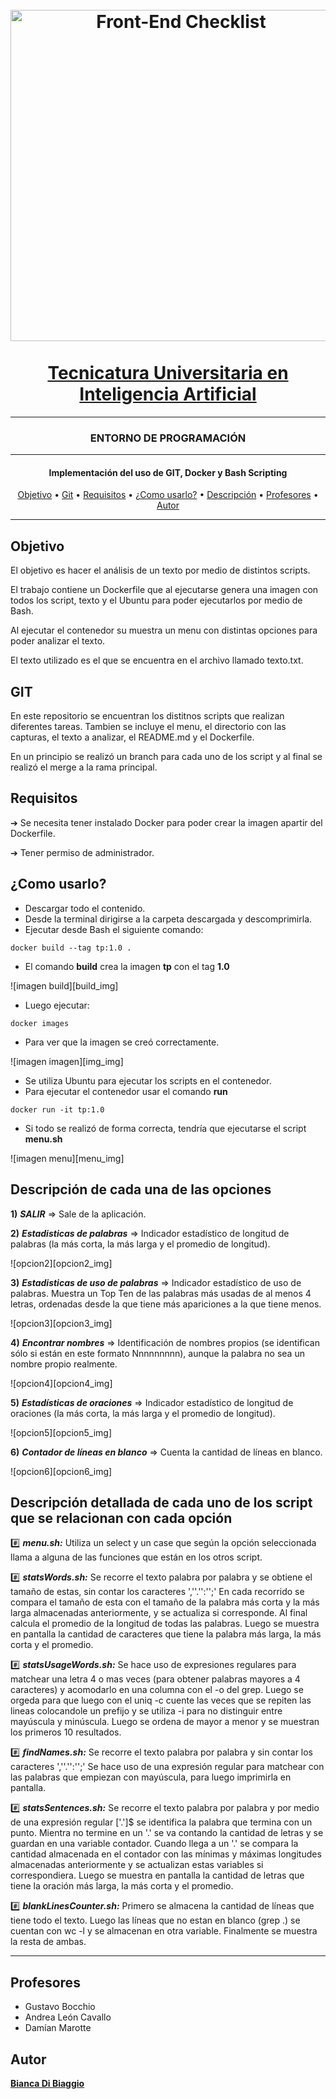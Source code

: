 <h1 align="center">
<br>
  <a href="https://web.fceia.unr.edu.ar/es/">
    <img src="https://jornadasaie.org.ar/wp-content/uploads/2020/09/FCEIA-logo.png" alt="Front-End Checklist" width="530">
  </a>
  <br>
    <br>
    <a href="https://web.fceia.unr.edu.ar/es/carreras/carreras-de-pregrado/2165-tecnicatura-universitaria-en-inteligencia-artificial.html">Tecnicatura Universitaria en Inteligencia Artificial</a>
  <br>
</h1>

---
<h3 align="center">ENTORNO DE PROGRAMACIÓN</h3>

---

<h4 align="center">Implementación del uso de GIT, Docker y Bash Scripting</h4>

<p align="center">
  <a href="#objetivo">Objetivo</a> • <a href="#git">Git</a> • <a href="#requisitos">Requisitos</a> • <a href="#como-usarlo">¿Como usarlo?</a> • <a href="#descripción-de-cada-una-de-las-opciones">Descripción</a> • <a href="#profesores">Profesores</a> • <a href="#autor">Autor</a> 
</p>

---

## Objetivo

El objetivo es hacer el análisis de un texto por medio de distintos scripts.

El trabajo contiene un Dockerfile que al ejecutarse genera una imagen con todos los script, texto y el Ubuntu para poder ejecutarlos por medio de Bash. 

Al ejecutar el contenedor su muestra un menu con distintas opciones para poder analizar el texto.

El texto utilizado es el que se encuentra en el archivo llamado texto.txt.

## GIT

En este repositorio se encuentran los distitnos scripts que realizan diferentes tareas. Tambien se incluye el menu, el directorio con las capturas, el texto a analizar, el README.md y el Dockerfile.

En un principio se realizó un branch para cada uno de los script y al final se realizó el merge a la rama principal.

## Requisitos

➔ Se necesita tener instalado Docker para poder crear la imagen apartir del Dockerfile.

➔ Tener permiso de administrador.

## ¿Como usarlo?

* Descargar todo el contenido.
* Desde la terminal dirigirse a la carpeta descargada y descomprimirla.
* Ejecutar desde Bash el siguiente comando:

```
docker build --tag tp:1.0 .
``` 
* El comando **build** crea la imagen **tp** con el tag **1.0**

![imagen build][build_img]

* Luego ejecutar:

```
docker images
``` 
* Para ver que la imagen se creó correctamente.

![imagen imagen][img_img]

* Se utiliza Ubuntu para ejecutar los scripts en el contenedor.
* Para ejecutar el contenedor usar el comando **run**

```
docker run -it tp:1.0
``` 
* Si todo se realizó de forma correcta, tendría que ejecutarse el script **menu.sh**

![imagen menu][menu_img]

## Descripción de cada una de las opciones

  **1)** ***SALIR*** => Sale de la aplicación.

  **2)** ***Estadisticas de palabras*** => Indicador estadístico de longitud de palabras (la más corta, la más larga y el promedio de longitud).

  ![opcion2][opcion2_img]

  **3)** ***Estadisticas de uso de palabras*** => Indicador estadístico de uso de palabras. Muestra un Top Ten de las palabras más usadas de al menos 4 letras, ordenadas desde la que tiene más apariciones a la que tiene menos.

  ![opcion3][opcion3_img]

  **4)** ***Encontrar nombres*** => Identificación de nombres propios (se identifican sólo si están en este formato Nnnnnnnnn), aunque la palabra no sea un nombre propio realmente.

  ![opcion4][opcion4_img]

  **5)** ***Estadísticas de oraciones*** => Indicador estadístico de longitud de oraciones (la más corta, la más larga y el promedio de longitud).

  ![opcion5][opcion5_img]

  **6)** ***Contador de líneas en blanco*** => Cuenta la cantidad de líneas en blanco.

  ![opcion6][opcion6_img]

## Descripción detallada de cada uno de los script que se relacionan con cada opción


 #️⃣ ***menu.sh:*** Utiliza un select y un case que según la opción seleccionada llama a alguna de las funciones que están en los otros script.

 #️⃣ ***statsWords.sh:*** Se recorre el texto palabra por palabra y se obtiene el tamaño de estas, sin contar los caracteres ',''.'':'';' En cada recorrido se compara el tamaño de esta con el tamaño de la palabra más corta y la más larga almacenadas anteriormente, y se actualiza si corresponde. Al final calcula el promedio de la longitud de todas las palabras. Luego se muestra en pantalla la cantidad de caracteres que tiene la palabra más larga, la más corta y el promedio.  

 #️⃣ ***statsUsageWords.sh:*** Se hace uso de expresiones regulares para matchear una letra 4 o mas veces (para obtener palabras mayores a 4 caracteres) y acomodarlo en una columna con el -o del grep. Luego se orgeda para que luego con el uniq -c cuente las veces que se repiten las lineas colocandole un prefijo y se utiliza -i para no distinguir entre mayúscula y minúscula. Luego se ordena de mayor a menor y se muestran los primeros 10 resultados.

 #️⃣ ***findNames.sh:*** Se recorre el texto palabra por palabra y sin contar los caracteres ',''.'':'';' Se hace uso de una expresión regular para matchear con las palabras que empiezan con mayúscula, para luego imprimirla en pantalla.

 #️⃣ ***statsSentences.sh:***  Se recorre el texto palabra por palabra y por medio de una expresión regular ['.']$ se identifica la palabra que termina con un punto. Mientra no termine en un '.' se va contando la cantidad de letras y se guardan en una variable contador. Cuando llega a un '.' se compara la cantidad almacenada en el contador con las mínimas y máximas longitudes almacenadas anteriormente y se actualizan estas variables si correspondiera. Luego se muestra en pantalla la cantidad de letras que tiene la oración más larga, la más corta y el promedio.  

 #️⃣ ***blankLinesCounter.sh:***  Primero se almacena la cantidad de líneas que tiene todo el texto. Luego las líneas que no estan en blanco (grep .) se cuentan con wc -l y se almacenan en otra variable. Finalmente se muestra la resta de ambas.


---


## Profesores

* Gustavo Bocchio
* Andrea León Cavallo
* Damían Marotte

## Autor

**[Bianca Di Biaggio](https://github.com/tpfinalbian)**
